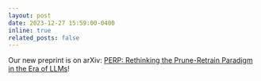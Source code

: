 ```yaml
---
layout: post
date: 2023-12-27 15:59:00-0400
inline: true
related_posts: false
---
```


Our new preprint is on arXiv: [PERP: Rethinking the Prune-Retrain Paradigm in the Era of LLMs](https://arxiv.org/abs/2312.15230)!
